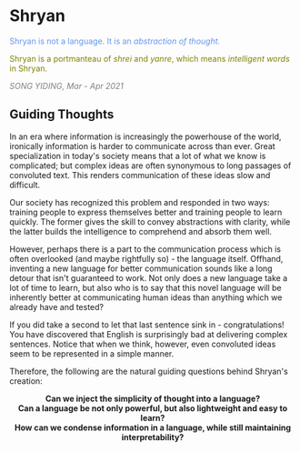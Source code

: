 # Shryan

<a style="color: cornflowerblue;">Shryan is not a language. It is an <i>abstraction of thought.</i> </a>

<a style="color: olive;">Shryan is a portmanteau of *shrei* and *yanre*, which means *intelligent words* in Shryan.</a>

<a style="color: grey;"><i>SONG YIDING, Mar - Apr 2021</i></a>



## Guiding Thoughts

In an era where information is increasingly the powerhouse of the world, ironically information is harder to communicate across than ever. Great specialization in today's society means that a lot of what we know is complicated; but complex ideas are often synonymous to long passages of convoluted text. This renders communication of these ideas slow and difficult.

Our society has recognized this problem and responded in two ways: training people to express themselves better and training people to learn quickly. The former gives the skill to convey abstractions with clarity, while the latter builds the intelligence to comprehend and absorb them well.

However, perhaps there is a part to the communication process which is often overlooked (and maybe rightfully so) - the language itself. Offhand, inventing a new language for better communication sounds like a long detour that isn't guaranteed to work. Not only does a new language take a lot of time to learn, but also who is to say that this novel language will be inherently better at communicating human ideas than anything which we already have and tested?

If you did take a second to let that last sentence sink in - congratulations! You have discovered that English is surprisingly bad at delivering complex sentences. Notice that when we think, however, even convoluted ideas seem to be represented in a simple manner. 

Therefore, the following are the natural guiding questions behind Shryan's creation:

<div width="100%" style="text-align: center; font-weight: bold;">Can we inject the simplicity of thought into a language?</div>

<div width="100%" style="text-align: center; font-weight: bold;">Can a language be not only powerful, but also lightweight and easy to learn?</div>

<div width="100%" style="text-align: center; font-weight: bold;">How can we condense information in a language, while still maintaining interpretability?</div>
